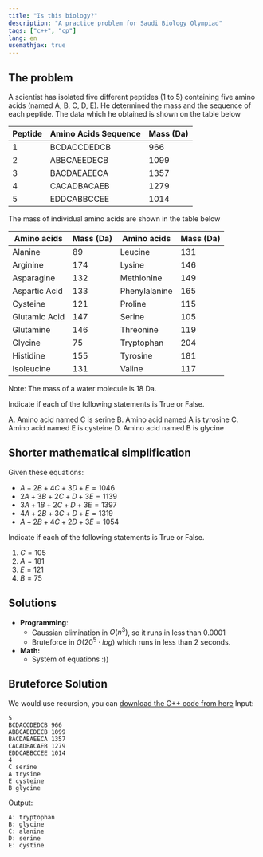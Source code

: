 ```yaml
---
title: "Is this biology?"
description: "A practice problem for Saudi Biology Olympiad"
tags: ["c++", "cp"]
lang: en
usemathjax: true
---
```

## The problem
A scientist has isolated five different peptides (1 to 5) containing five amino acids (named A, B, C, D, E). He determined the mass and the sequence of each peptide. The data which he obtained is shown on the table below

| Peptide | Amino Acids Sequence | Mass (Da) |
|---------|---------------------|-----------|
| 1       | BCDACCDEDCB         | 966       |
| 2       | ABBCAEEDECB         | 1099      |
| 3       | BACDAEAEECA         | 1357      |
| 4       | CACADBACAEB         | 1279      |
| 5       | EDDCABBCCEE         | 1014      |

The mass of individual amino acids are shown in the table below

| Amino acids    | Mass (Da) | Amino acids    | Mass (Da) |
|----------------|-----------|----------------|-----------|
| Alanine        | 89        | Leucine        | 131       |
| Arginine       | 174       | Lysine         | 146       |
| Asparagine     | 132       | Methionine     | 149       |
| Aspartic Acid  | 133       | Phenylalanine  | 165       |
| Cysteine       | 121       | Proline        | 115       |
| Glutamic Acid  | 147       | Serine         | 105       |
| Glutamine      | 146       | Threonine      | 119       |
| Glycine        | 75        | Tryptophan     | 204       |
| Histidine      | 155       | Tyrosine       | 181       |
| Isoleucine     | 131       | Valine         | 117       |

Note: The mass of a water molecule is 18 Da.

Indicate if each of the following statements is True or False.

A. Amino acid named C is serine
B. Amino acid named A is tyrosine
C. Amino acid named E is cysteine
D. Amino acid named B is glycine

## Shorter mathematical simplification

Given these equations:
- $A + 2B + 4C + 3D + E = 1046$
- $2A + 3B + 2C + D + 3E = 1139$
- $3A + 1B + 2C + D + 3E = 1397$
- $4A + 2B + 3C + D + E = 1319$
- $A + 2B + 4C + 2D + 3E = 1054$

Indicate if each of the following statements is True or False.
1. $C = 105$
2. $A = 181$
3. $E = 121$
4. $B = 75$

## Solutions
- **Programming**:
  - Gaussian elimination in $O(n^3)$, so it runs in less than $0.0001$
  - Bruteforce in $O(20^5 \cdot log)$ which runs in less than 2 seconds.
- **Math:**
  - System of equations :))


## Bruteforce Solution
We would use recursion, you can [download the C++ code from here]()
Input:
```
5
BCDACCDEDCB 966
ABBCAEEDECB 1099
BACDAEAEECA 1357
CACADBACAEB 1279
EDDCABBCCEE 1014
4
C serine
A trysine
E cysteine
B glycine
```
Output:
```
A: tryptophan
B: glycine
C: alanine
D: serine
E: cystine
```







